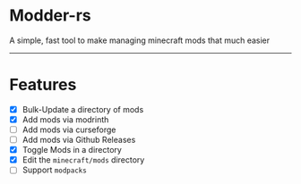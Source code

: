 # Modder-rs

A simple, fast tool to make managing minecraft mods that much easier

---
# Features
- [x] Bulk-Update a directory of mods
- [x] Add mods via modrinth
- [ ] Add mods via curseforge
- [ ] Add mods via Github Releases
- [x] Toggle Mods in a directory
- [x] Edit the `minecraft/mods` directory
- [ ] Support `modpacks`
